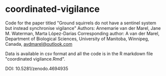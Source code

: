 # coordinated-vigilance

Code for the paper titled "Ground squirrels do not have a sentinel system but instead synchronise vigilance" 
Authors: Annemarie van der Marel, Jane M. Waterman, Marta López-Darias
Corresponding author: A van der Marel, Department of Biological Sciences, University of Manitoba, Winnipeg, Canada, avdmarel@outlook.com

Data is available in csv format and all the code is in the R markdown file "coordinated vigilance.Rmd". 

DOI: 10.5281/zenodo.4694935


